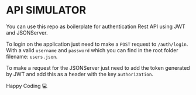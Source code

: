 # API SIMULATOR

You can use this repo as boilerplate for authentication Rest API using JWT and JSONServer.

To login on the application just need to make a `POST` request to `/auth/login`. With a valid `username` and `password` which you can find in the root folder filename: `users.json`.

To make a request for the JSONServer just need to add the token generated by JWT and add this as a header with the key `authorization`.

Happy Coding :computer: